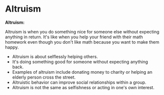 # Altruism

**Altruism:**

Altruism is when you do something nice for someone else without expecting anything in return. It's like when you help your friend with their math homework even though you don't like math because you want to make them happy.

* Altruism is about selflessly helping others.
* It's doing something good for someone without expecting anything back.
* Examples of altruism include donating money to charity or helping an elderly person cross the street.
* Altruistic behavior can improve social relationships within a group.
* Altruism is not the same as selfishness or acting in one's own interest.
